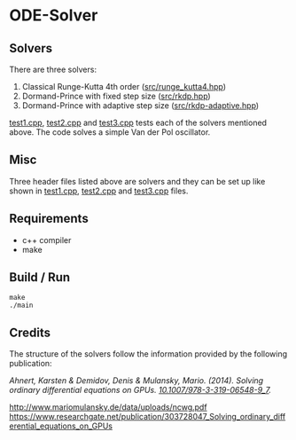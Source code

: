 # ODE-Solver


## Solvers
There are three solvers:
1. Classical Runge-Kutta 4th order    ([src/runge_kutta4.hpp](https://github.com/andrew-sohn/ODE-Solver/blob/main/src/runge_kutta4.hpp))
2. Dormand-Prince with fixed step size    ([src/rkdp.hpp](https://github.com/andrew-sohn/ODE-Solver/blob/main/src/rkdp.hpp))
3. Dormand-Prince with adaptive step size    ([src/rkdp-adaptive.hpp](https://github.com/andrew-sohn/ODE-Solver/blob/main/src/rkdp-adaptive.hpp))

[test1.cpp](https://github.com/andrew-sohn/ODE-Solver/blob/main/src/test1.cpp), [test2.cpp](https://github.com/andrew-sohn/ODE-Solver/blob/main/src/test2.cpp) and [test3.cpp](https://github.com/andrew-sohn/ODE-Solver/blob/main/src/test3.cpp) tests each of the solvers mentioned above. The code solves a simple Van der Pol oscillator.


## Misc
Three header files listed above are solvers and they can be set up like shown in [test1.cpp](https://github.com/andrew-sohn/ODE-Solver/blob/main/src/test1.cpp), [test2.cpp](https://github.com/andrew-sohn/ODE-Solver/blob/main/src/test2.cpp) and [test3.cpp](https://github.com/andrew-sohn/ODE-Solver/blob/main/src/test3.cpp) files.

## Requirements
* c++ compiler
* make

## Build / Run
`make`\
`./main`

## Credits
The structure of the solvers follow the information provided by the following publication:

*Ahnert, Karsten & Demidov, Denis & Mulansky, Mario. (2014). Solving ordinary differential equations on GPUs. [10.1007/978-3-319-06548-9_7](10.1007/978-3-319-06548-9_7).*

http://www.mariomulansky.de/data/uploads/ncwg.pdf
https://www.researchgate.net/publication/303728047_Solving_ordinary_differential_equations_on_GPUs